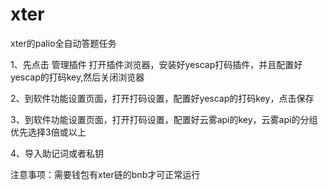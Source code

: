 # xter
xter的palio全自动答题任务

1、先点击 管理插件 打开插件浏览器，安装好yescap打码插件，并且配置好yescap的打码key,然后关闭浏览器

2、到软件功能设置页面，打开打码设置，配置好yescap的打码key，点击保存

3、到软件功能设置页面，打开打码设置，配置好云雾api的key，云雾api的分组优先选择3倍或以上

4、导入助记词或者私钥

注意事项：需要钱包有xter链的bnb才可正常运行
